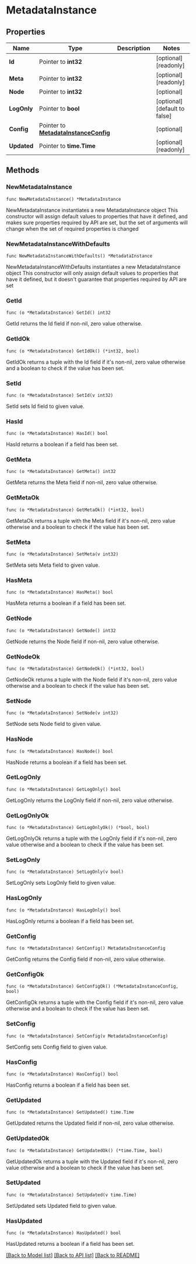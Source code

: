 # MetadataInstance

## Properties

Name | Type | Description | Notes
------------ | ------------- | ------------- | -------------
**Id** | Pointer to **int32** |  | [optional] [readonly] 
**Meta** | Pointer to **int32** |  | [optional] [readonly] 
**Node** | Pointer to **int32** |  | [optional] 
**LogOnly** | Pointer to **bool** |  | [optional] [default to false]
**Config** | Pointer to [**MetadataInstanceConfig**](MetadataInstanceConfig.md) |  | [optional] 
**Updated** | Pointer to **time.Time** |  | [optional] [readonly] 

## Methods

### NewMetadataInstance

`func NewMetadataInstance() *MetadataInstance`

NewMetadataInstance instantiates a new MetadataInstance object
This constructor will assign default values to properties that have it defined,
and makes sure properties required by API are set, but the set of arguments
will change when the set of required properties is changed

### NewMetadataInstanceWithDefaults

`func NewMetadataInstanceWithDefaults() *MetadataInstance`

NewMetadataInstanceWithDefaults instantiates a new MetadataInstance object
This constructor will only assign default values to properties that have it defined,
but it doesn't guarantee that properties required by API are set

### GetId

`func (o *MetadataInstance) GetId() int32`

GetId returns the Id field if non-nil, zero value otherwise.

### GetIdOk

`func (o *MetadataInstance) GetIdOk() (*int32, bool)`

GetIdOk returns a tuple with the Id field if it's non-nil, zero value otherwise
and a boolean to check if the value has been set.

### SetId

`func (o *MetadataInstance) SetId(v int32)`

SetId sets Id field to given value.

### HasId

`func (o *MetadataInstance) HasId() bool`

HasId returns a boolean if a field has been set.

### GetMeta

`func (o *MetadataInstance) GetMeta() int32`

GetMeta returns the Meta field if non-nil, zero value otherwise.

### GetMetaOk

`func (o *MetadataInstance) GetMetaOk() (*int32, bool)`

GetMetaOk returns a tuple with the Meta field if it's non-nil, zero value otherwise
and a boolean to check if the value has been set.

### SetMeta

`func (o *MetadataInstance) SetMeta(v int32)`

SetMeta sets Meta field to given value.

### HasMeta

`func (o *MetadataInstance) HasMeta() bool`

HasMeta returns a boolean if a field has been set.

### GetNode

`func (o *MetadataInstance) GetNode() int32`

GetNode returns the Node field if non-nil, zero value otherwise.

### GetNodeOk

`func (o *MetadataInstance) GetNodeOk() (*int32, bool)`

GetNodeOk returns a tuple with the Node field if it's non-nil, zero value otherwise
and a boolean to check if the value has been set.

### SetNode

`func (o *MetadataInstance) SetNode(v int32)`

SetNode sets Node field to given value.

### HasNode

`func (o *MetadataInstance) HasNode() bool`

HasNode returns a boolean if a field has been set.

### GetLogOnly

`func (o *MetadataInstance) GetLogOnly() bool`

GetLogOnly returns the LogOnly field if non-nil, zero value otherwise.

### GetLogOnlyOk

`func (o *MetadataInstance) GetLogOnlyOk() (*bool, bool)`

GetLogOnlyOk returns a tuple with the LogOnly field if it's non-nil, zero value otherwise
and a boolean to check if the value has been set.

### SetLogOnly

`func (o *MetadataInstance) SetLogOnly(v bool)`

SetLogOnly sets LogOnly field to given value.

### HasLogOnly

`func (o *MetadataInstance) HasLogOnly() bool`

HasLogOnly returns a boolean if a field has been set.

### GetConfig

`func (o *MetadataInstance) GetConfig() MetadataInstanceConfig`

GetConfig returns the Config field if non-nil, zero value otherwise.

### GetConfigOk

`func (o *MetadataInstance) GetConfigOk() (*MetadataInstanceConfig, bool)`

GetConfigOk returns a tuple with the Config field if it's non-nil, zero value otherwise
and a boolean to check if the value has been set.

### SetConfig

`func (o *MetadataInstance) SetConfig(v MetadataInstanceConfig)`

SetConfig sets Config field to given value.

### HasConfig

`func (o *MetadataInstance) HasConfig() bool`

HasConfig returns a boolean if a field has been set.

### GetUpdated

`func (o *MetadataInstance) GetUpdated() time.Time`

GetUpdated returns the Updated field if non-nil, zero value otherwise.

### GetUpdatedOk

`func (o *MetadataInstance) GetUpdatedOk() (*time.Time, bool)`

GetUpdatedOk returns a tuple with the Updated field if it's non-nil, zero value otherwise
and a boolean to check if the value has been set.

### SetUpdated

`func (o *MetadataInstance) SetUpdated(v time.Time)`

SetUpdated sets Updated field to given value.

### HasUpdated

`func (o *MetadataInstance) HasUpdated() bool`

HasUpdated returns a boolean if a field has been set.


[[Back to Model list]](../README.md#documentation-for-models) [[Back to API list]](../README.md#documentation-for-api-endpoints) [[Back to README]](../README.md)


